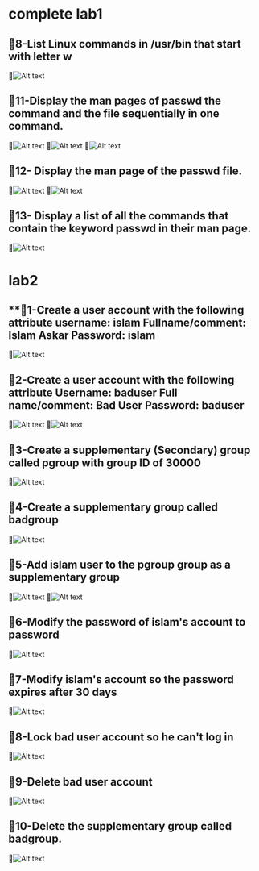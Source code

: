 # complete lab1 #

## **📌8-List Linux commands in /usr/bin that start with letter w** 
📸![Alt text](assets/pic1.png)

## **📌11-Display the man pages of passwd the command and the file sequentially in one command.** 
📸![Alt text](assets/pic2.png)
📸![Alt text](assets/pic3.png)
📸![Alt text](assets/pic4.png)

## **📌12- Display the man page of the passwd file.** 
📸![Alt text](assets/pic5.png)
📸![Alt text](assets/pic6.png)

## **📌13- Display a list of all the commands that contain the keyword passwd in their man page.**
📸![Alt text](assets/pic7.png)


# lab2 #


## **📌1-Create a user account with the following attribute     username: islam                                                    Fullname/comment: Islam Askar                                  Password: islam 
📸![Alt text](assets/pic8.png)

## **📌2-Create a user account with the following attribute         Username: baduser                                                 Full name/comment: Bad User                                       Password: baduser**
📸![Alt text](assets/pic9.png)
📸![Alt text](assets/pic9.png)

## **📌3-Create a supplementary (Secondary) group called pgroup with group ID of 30000** 
📸![Alt text](assets/pic10.png)

## **📌4-Create a supplementary group called badgroup** 
📸![Alt text](assets/pic11.png)

## **📌5-Add islam user to the pgroup group as a supplementary group** 
📸![Alt text](assets/pic12.png)
📸![Alt text](assets/pic13.png)

## **📌6-Modify the password of islam's account to password** 
📸![Alt text](assets/pic14.png)

## **📌7-Modify islam's account so the password expires after 30 days** 
📸![Alt text](assets/pic15.png)

## **📌8-Lock bad user account so he can't log in** 
📸![Alt text](assets/pic16.png)

## **📌9-Delete bad user account** 
📸![Alt text](assets/pic17.png)

## **📌10-Delete the supplementary group called badgroup.** 
📸![Alt text](assets/pic18.png)